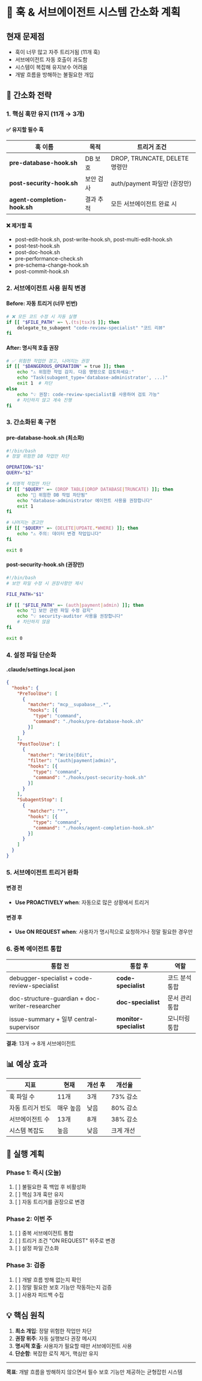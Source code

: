 # 🎯 훅 & 서브에이전트 시스템 간소화 계획

## 현재 문제점
- 훅이 너무 많고 자주 트리거됨 (11개 훅)
- 서브에이전트 자동 호출이 과도함
- 시스템이 복잡해 유지보수 어려움
- 개발 흐름을 방해하는 불필요한 개입

## 🚀 간소화 전략

### 1. 핵심 훅만 유지 (11개 → 3개)

#### ✅ 유지할 필수 훅

| 훅 이름 | 목적 | 트리거 조건 |
|--------|------|------------|
| **pre-database-hook.sh** | DB 보호 | DROP, TRUNCATE, DELETE 명령만 |
| **post-security-hook.sh** | 보안 검사 | auth/payment 파일만 (권장만) |
| **agent-completion-hook.sh** | 결과 추적 | 모든 서브에이전트 완료 시 |

#### ❌ 제거할 훅

- post-edit-hook.sh, post-write-hook.sh, post-multi-edit-hook.sh
- post-test-hook.sh
- post-doc-hook.sh
- pre-performance-check.sh
- pre-schema-change-hook.sh
- post-commit-hook.sh

### 2. 서브에이전트 사용 원칙 변경

#### Before: 자동 트리거 (너무 빈번)
```bash
# ❌ 모든 코드 수정 시 자동 실행
if [[ "$FILE_PATH" =~ \.(ts|tsx)$ ]]; then
    delegate_to_subagent "code-review-specialist" "코드 리뷰"
fi
```

#### After: 명시적 호출 권장
```bash
# ✅ 위험한 작업만 경고, 나머지는 권장
if [[ "$DANGEROUS_OPERATION" = true ]]; then
    echo "⚠️ 위험한 작업 감지. 다음 명령으로 검토하세요:"
    echo "Task(subagent_type='database-administrator', ...)"
    exit 1  # 차단
else
    echo "💡 권장: code-review-specialist를 사용하여 검토 가능"
    # 차단하지 않고 계속 진행
fi
```

### 3. 간소화된 훅 구현

#### pre-database-hook.sh (최소화)
```bash
#!/bin/bash
# 정말 위험한 DB 작업만 차단

OPERATION="$1"
QUERY="$2"

# 치명적 작업만 차단
if [[ "$QUERY" =~ (DROP TABLE|DROP DATABASE|TRUNCATE) ]]; then
    echo "🚨 위험한 DB 작업 차단됨"
    echo "database-administrator 에이전트 사용을 권장합니다"
    exit 1
fi

# 나머지는 경고만
if [[ "$QUERY" =~ (DELETE|UPDATE.*WHERE) ]]; then
    echo "⚠️ 주의: 데이터 변경 작업입니다"
fi

exit 0
```

#### post-security-hook.sh (권장만)
```bash
#!/bin/bash
# 보안 파일 수정 시 권장사항만 제시

FILE_PATH="$1"

if [[ "$FILE_PATH" =~ (auth|payment|admin) ]]; then
    echo "🔐 보안 관련 파일 수정 감지"
    echo "💡 security-auditor 사용을 권장합니다"
    # 차단하지 않음
fi

exit 0
```

### 4. 설정 파일 단순화

#### .claude/settings.local.json
```json
{
  "hooks": {
    "PreToolUse": [
      {
        "matcher": "mcp__supabase__.*",
        "hooks": [{
          "type": "command",
          "command": "./hooks/pre-database-hook.sh"
        }]
      }
    ],
    "PostToolUse": [
      {
        "matcher": "Write|Edit",
        "filter": "(auth|payment|admin)",
        "hooks": [{
          "type": "command",
          "command": "./hooks/post-security-hook.sh"
        }]
      }
    ],
    "SubagentStop": [
      {
        "matcher": "*",
        "hooks": [{
          "type": "command",
          "command": "./hooks/agent-completion-hook.sh"
        }]
      }
    ]
  }
}
```

### 5. 서브에이전트 트리거 완화

#### 변경 전
- **Use PROACTIVELY when**: 자동으로 많은 상황에서 트리거

#### 변경 후
- **Use ON REQUEST when**: 사용자가 명시적으로 요청하거나 정말 필요한 경우만

### 6. 중복 에이전트 통합

| 통합 전 | 통합 후 | 역할 |
|---------|---------|------|
| debugger-specialist + code-review-specialist | **code-specialist** | 코드 분석 통합 |
| doc-structure-guardian + doc-writer-researcher | **doc-specialist** | 문서 관리 통합 |
| issue-summary + 일부 central-supervisor | **monitor-specialist** | 모니터링 통합 |

**결과**: 13개 → 8개 서브에이전트

## 📊 예상 효과

| 지표 | 현재 | 개선 후 | 개선율 |
|-----|------|---------|--------|
| 훅 파일 수 | 11개 | 3개 | 73% 감소 |
| 자동 트리거 빈도 | 매우 높음 | 낮음 | 80% 감소 |
| 서브에이전트 수 | 13개 | 8개 | 38% 감소 |
| 시스템 복잡도 | 높음 | 낮음 | 크게 개선 |

## 🔧 실행 계획

### Phase 1: 즉시 (오늘)
1. [ ] 불필요한 훅 백업 후 비활성화
2. [ ] 핵심 3개 훅만 유지
3. [ ] 자동 트리거를 권장으로 변경

### Phase 2: 이번 주
1. [ ] 중복 서브에이전트 통합
2. [ ] 트리거 조건 "ON REQUEST" 위주로 변경
3. [ ] 설정 파일 간소화

### Phase 3: 검증
1. [ ] 개발 흐름 방해 없는지 확인
2. [ ] 정말 필요한 보호 기능만 작동하는지 검증
3. [ ] 사용자 피드백 수집

## 💡 핵심 원칙

1. **최소 개입**: 정말 위험한 작업만 차단
2. **권장 위주**: 자동 실행보다 권장 메시지
3. **명시적 호출**: 사용자가 필요할 때만 서브에이전트 사용
4. **단순함**: 복잡한 로직 제거, 핵심만 유지

---

**목표**: 개발 흐름을 방해하지 않으면서 필수 보호 기능만 제공하는 균형잡힌 시스템